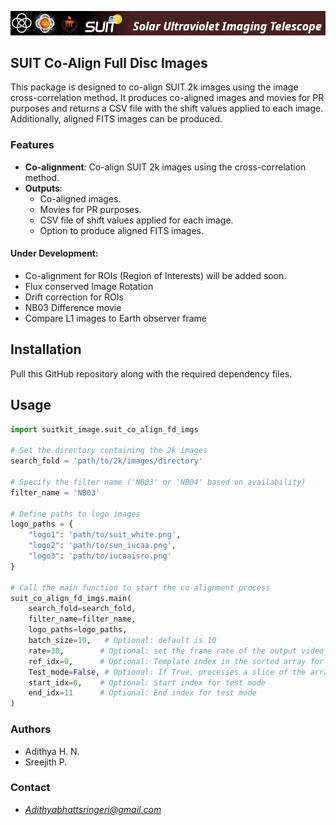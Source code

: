 ![](Assests/suit_github.png)
## SUIT Co-Align Full Disc Images

This package is designed to co-align SUIT 2k images using the image cross-correlation method. It produces co-aligned images and movies for PR purposes and returns a CSV file with the shift values applied to each image. Additionally, aligned FITS images can be produced.

### Features

- **Co-alignment**: Co-align SUIT 2k images using the cross-correlation method.
- **Outputs**:
  - Co-aligned images.
  - Movies for PR purposes.
  - CSV file of shift values applied for each image.
  - Option to produce aligned FITS images.
#### **Under Development**: 
- Co-alignment for ROIs (Region of Interests) will be added soon.
- Flux conserved Image Rotation
- Drift correction for ROIs
- NB03 Difference movie
- Compare L1 images to Earth observer frame

## Installation

Pull this GitHub repository along with the required dependency files.

## Usage

```python
import suitkit_image.suit_co_align_fd_imgs

# Set the directory containing the 2k images
search_fold = 'path/to/2k/images/directory'

# Specify the filter name ('NB03' or 'NB04' based on availability)
filter_name = 'NB03'

# Define paths to logo images
logo_paths = {
    "logo1": 'path/to/suit_white.png',
    "logo2": 'path/to/sun_iucaa.png',
    "logo3": 'path/to/iucaaisro.png'
}

# Call the main function to start the co-alignment process
suit_co_align_fd_imgs.main(
    search_fold=search_fold,
    filter_name=filter_name,
    logo_paths=logo_paths,
    batch_size=10,   # Optional: default is 10
    rate=30,        # Optional: set the frame rate of the output video
    ref_idx=0,      # Optional: Template index in the sorted array for cross-correlation
    Test_mode=False, # Optional: If True, processes a slice of the array for testing
    start_idx=0,    # Optional: Start index for test mode
    end_idx=11      # Optional: End index for test mode
)
```

### Authors
- Adithya H. N.
- Sreejith P.

### Contact
- *Adithyabhattsringeri@gmail.com*
